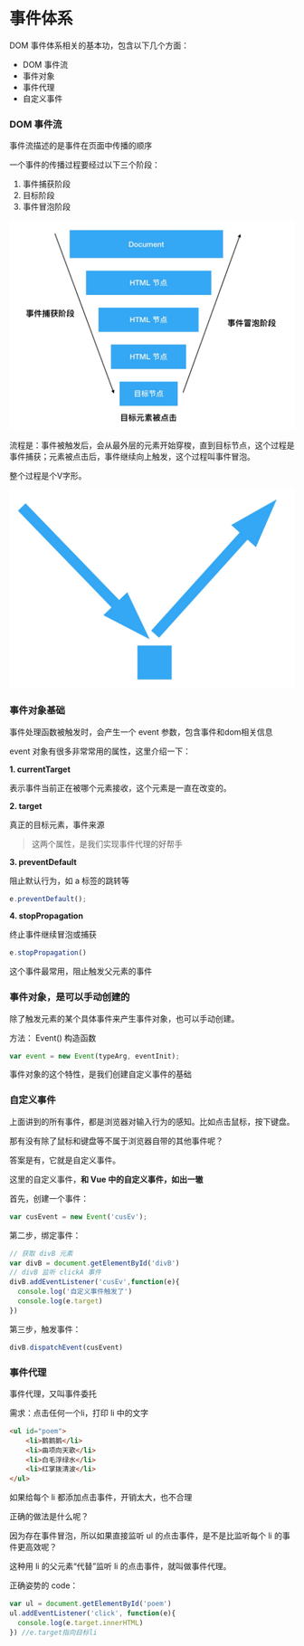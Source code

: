 # 事件体系

DOM 事件体系相关的基本功，包含以下几个方面：

* DOM 事件流
* 事件对象
* 事件代理
* 自定义事件

### DOM 事件流

事件流描述的是事件在页面中传播的顺序

一个事件的传播过程要经过以下三个阶段：

1. 事件捕获阶段
2. 目标阶段
3. 事件冒泡阶段

![CE984DCE-27A8-44C4-85E3-A122AC9A2A65](../assets/CE984DCE-27A8-44C4-85E3-A122AC9A2A65.png)

流程是：事件被触发后，会从最外层的元素开始穿梭，直到目标节点，这个过程是事件捕获；元素被点击后，事件继续向上触发，这个过程叫事件冒泡。

整个过程是个V字形。

![E29DAA97-2D69-419B-8F27-8BFA6BD22034](../assets/E29DAA97-2D69-419B-8F27-8BFA6BD22034.png)

### 事件对象基础

事件处理函数被触发时，会产生一个 event 参数，包含事件和dom相关信息

event 对象有很多非常常用的属性，这里介绍一下：

**1. currentTarget**

表示事件当前正在被哪个元素接收，这个元素是一直在改变的。

**2. target**

真正的目标元素，事件来源

> 这两个属性，是我们实现事件代理的好帮手

**3. preventDefault**

阻止默认行为，如 a 标签的跳转等

```javascript
e.preventDefault();
```

**4. stopPropagation**

终止事件继续冒泡或捕获

```javascript
e.stopPropagation()
```

这个事件最常用，阻止触发父元素的事件

### 事件对象，是可以手动创建的

除了触发元素的某个具体事件来产生事件对象，也可以手动创建。

方法： Event() 构造函数

```javascript
var event = new Event(typeArg, eventInit);
```

事件对象的这个特性，是我们创建自定义事件的基础

### 自定义事件

上面讲到的所有事件，都是浏览器对输入行为的感知。比如点击鼠标，按下键盘。

那有没有除了鼠标和键盘等不属于浏览器自带的其他事件呢？

答案是有，它就是自定义事件。

这里的自定义事件，**和 Vue 中的自定义事件，如出一辙**

首先，创建一个事件：

```javascript
var cusEvent = new Event('cusEv');
```

第二步，绑定事件：

```javascript
// 获取 divB 元素 
var divB = document.getElementById('divB')
// divB 监听 clickA 事件
divB.addEventListener('cusEv',function(e){
  console.log('自定义事件触发了')
  console.log(e.target)
}) 
```

第三步，触发事件：

```javascript
divB.dispatchEvent(cusEvent)
```

### 事件代理

事件代理，又叫事件委托

需求：点击任何一个li，打印 li 中的文字

```html
<ul id="poem">
    <li>鹅鹅鹅</li>
    <li>曲项向天歌</li>
    <li>白毛浮绿水</li>
    <li>红掌拨清波</li>
</ul>
```

如果给每个 li 都添加点击事件，开销太大，也不合理

正确的做法是什么呢？

因为存在事件冒泡，所以如果直接监听 ul 的点击事件，是不是比监听每个 li 的事件更高效呢？

这种用 li 的父元素“代替”监听 li 的点击事件，就叫做事件代理。

正确姿势的 code：

```javascript
var ul = document.getElementById('poem')
ul.addEventListener('click', function(e){
  console.log(e.target.innerHTML)
}) //e.target指向目标li
```